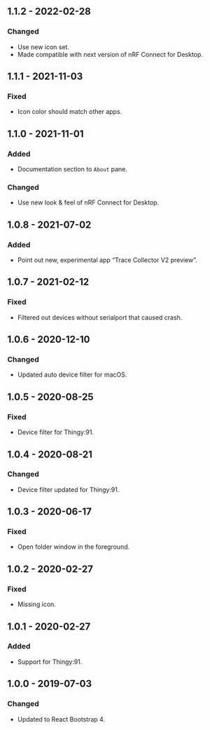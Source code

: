 ## 1.1.2 - 2022-02-28
### Changed
- Use new icon set.
- Made compatible with next version of nRF Connect for Desktop.

## 1.1.1 - 2021-11-03
### Fixed
- Icon color should match other apps.

## 1.1.0 - 2021-11-01
### Added
- Documentation section to `About` pane.
### Changed
- Use new look & feel of nRF Connect for Desktop.

## 1.0.8 - 2021-07-02
### Added
- Point out new, experimental app “Trace Collector V2 preview”.

## 1.0.7 - 2021-02-12
### Fixed
- Filtered out devices without serialport that caused crash.

## 1.0.6 - 2020-12-10
### Changed
- Updated auto device filter for macOS.

## 1.0.5 - 2020-08-25
### Fixed
- Device filter for Thingy:91.

## 1.0.4 - 2020-08-21
### Changed
- Device filter updated for Thingy:91.

## 1.0.3 - 2020-06-17
### Fixed
- Open folder window in the foreground.

## 1.0.2 - 2020-02-27
### Fixed
- Missing icon.

## 1.0.1 - 2020-02-27
### Added
- Support for Thingy:91.

## 1.0.0 - 2019-07-03
### Changed
- Updated to React Bootstrap 4.
